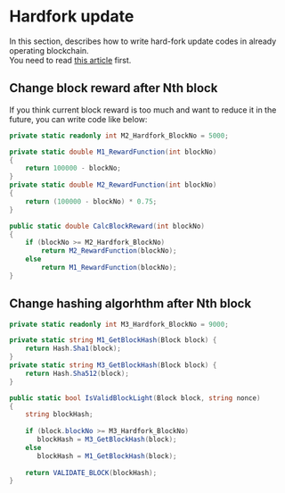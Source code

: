 Hardfork update
====

In this section, describes how to write hard-fork update codes in already operating blockchain.<br>
You need to read [this article](https://github.com/pjc0247/minichain/blob/master/docs/customize_chain.md) first.


Change block reward after Nth block
----
If you think current block reward is too much and want to reduce it in the future, you can write code like below:
```cs
private static readonly int M2_Hardfork_BlockNo = 5000;

private static double M1_RewardFunction(int blockNo) 
{
    return 100000 - blockNo;
}
private static double M2_RewardFunction(int blockNo)
{
    return (100000 - blockNo) * 0.75;
}

public static double CalcBlockReward(int blockNo)
{
    if (blockNo >= M2_Hardfork_BlockNo)
        return M2_RewardFunction(blockNo);
    else 
        return M1_RewardFunction(blockNo);
}
```

Change hashing algorhthm after Nth block
----
```cs
private static readonly int M3_Hardfork_BlockNo = 9000;

private static string M1_GetBlockHash(Block block) {
    return Hash.Sha1(block);
}
private static string M3_GetBlockHash(Block block) {
    return Hash.Sha512(block);
}

public static bool IsValidBlockLight(Block block, string nonce)
{
    string blockHash;
    
    if (block.blockNo >= M3_Hardfork_BlockNo)
       blockHash = M3_GetBlockHash(block);
    else 
       blockHash = M1_GetBlockHash(block);
       
    return VALIDATE_BLOCK(blockHash);
}
```
